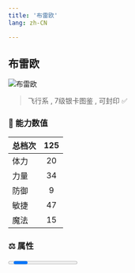 ```yaml
---
title: '布雷欧'
lang: zh-CN

---
```



## 布雷欧

![布雷欧](https://user-images.githubusercontent.com/78347270/115859802-9e58ae80-a46b-11eb-99cc-4872b40a6e29.gif) 

> 飞行系 , 7级银卡图鉴<Card :type="1" /> , 可封印 ✅ 


### 💪 能力数值

| 总档次       | 125           |
| :----------- |:-------------:|
| 体力      | 20   <Stars :number="2" />  |
| 力量      | 34   <Stars :number="3.5" />  |
| 防御      | 9  <Stars :number="1" />  | 
| 敏捷      | 47  <Stars :number="4.5" />  | 
| 魔法      | 15  <Stars :number="1.5" />   | 


### ⚖️ 属性


<Progress earth :number="0" />

<Progress water :number="4" />

<Progress fire :number="6" />

<Progress wind :number="0" />

### ✨ 技能栏 <Strong>6个</Strong>

- 攻击
- 防御

### 👶 1级出现点

- 无



